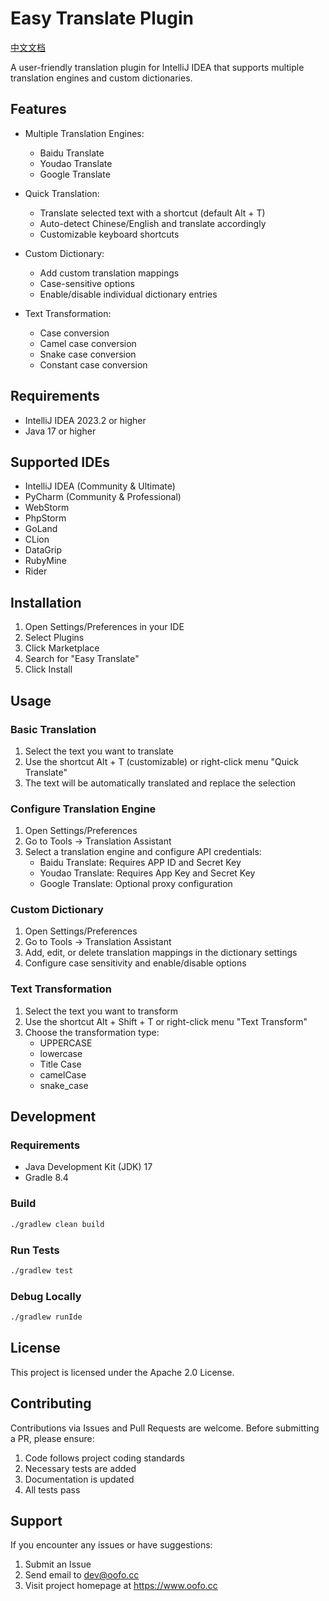 # Easy Translate Plugin

[中文文档](README_CN.md)

A user-friendly translation plugin for IntelliJ IDEA that supports multiple translation engines and custom dictionaries.

## Features

- Multiple Translation Engines:
  - Baidu Translate
  - Youdao Translate
  - Google Translate

- Quick Translation:
  - Translate selected text with a shortcut (default Alt + T)
  - Auto-detect Chinese/English and translate accordingly
  - Customizable keyboard shortcuts

- Custom Dictionary:
  - Add custom translation mappings
  - Case-sensitive options
  - Enable/disable individual dictionary entries

- Text Transformation:
  - Case conversion
  - Camel case conversion
  - Snake case conversion
  - Constant case conversion

## Requirements

- IntelliJ IDEA 2023.2 or higher
- Java 17 or higher

## Supported IDEs

- IntelliJ IDEA (Community & Ultimate)
- PyCharm (Community & Professional)
- WebStorm
- PhpStorm
- GoLand
- CLion
- DataGrip
- RubyMine
- Rider

## Installation

1. Open Settings/Preferences in your IDE
2. Select Plugins
3. Click Marketplace
4. Search for "Easy Translate"
5. Click Install

## Usage

### Basic Translation
1. Select the text you want to translate
2. Use the shortcut Alt + T (customizable) or right-click menu "Quick Translate"
3. The text will be automatically translated and replace the selection

### Configure Translation Engine
1. Open Settings/Preferences
2. Go to Tools -> Translation Assistant
3. Select a translation engine and configure API credentials:
   - Baidu Translate: Requires APP ID and Secret Key
   - Youdao Translate: Requires App Key and Secret Key
   - Google Translate: Optional proxy configuration

### Custom Dictionary
1. Open Settings/Preferences
2. Go to Tools -> Translation Assistant
3. Add, edit, or delete translation mappings in the dictionary settings
4. Configure case sensitivity and enable/disable options

### Text Transformation
1. Select the text you want to transform
2. Use the shortcut Alt + Shift + T or right-click menu "Text Transform"
3. Choose the transformation type:
   - UPPERCASE
   - lowercase
   - Title Case
   - camelCase
   - snake_case

## Development

### Requirements
- Java Development Kit (JDK) 17
- Gradle 8.4

### Build
```bash
./gradlew clean build
```

### Run Tests
```bash
./gradlew test
```

### Debug Locally
```bash
./gradlew runIde
```

## License

This project is licensed under the Apache 2.0 License.

## Contributing

Contributions via Issues and Pull Requests are welcome. Before submitting a PR, please ensure:

1. Code follows project coding standards
2. Necessary tests are added
3. Documentation is updated
4. All tests pass

## Support

If you encounter any issues or have suggestions:

1. Submit an Issue
2. Send email to dev@oofo.cc
3. Visit project homepage at https://www.oofo.cc 